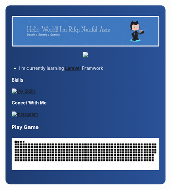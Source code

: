 <!-- Background wrapper -->
<div style="background: linear-gradient(to right, #1e3c72, #2a5298); padding: 20px; border-radius: 15px; color: white;">
  
![MasAz1](img/rifqi.jpg)

<!--
**MasAz1/MasAz1** is a ✨ _special_ ✨ repository because its `README.md` (this file) appears on your GitHub profile.

Here are some ideas to get you started:

- 🔭 I’m currently working on ...
- 🌱 I’m currently learning ...
- 👯 I’m looking to collaborate on ...
- 🤔 I’m looking for help with ...
- 💬 Ask me about ...
- 📫 How to reach me: ...
- 😄 Pronouns: ...
- ⚡ Fun fact: ...
-->
<div align="center">
  <img height="150" src="https://media.giphy.com/media/M9gbBd9nbDrOTu1Mqx/giphy.gif"  />
</div>

###
-  I’m currently learning [**Laravel**](http://laravel.com) Framwork

#### Skills
<p align="center">

[![My Skills](https://skillicons.dev/icons?i=cpp,cs,html,css,php,python,java,js,laravel,arduino&perline=5)](https://skillicons.dev)
</p>

#### Conect With Me
[![Instagram](https://skillicons.dev/icons?i=instagram)](https://www.instagram.com/rifqinaufalaziz/)


<h3 align="left">Play Game</h3>

###
![Snake](https://raw.githubusercontent.com/MasAz1/MasAz1/refs/heads/main/img/snake.svg)

###
